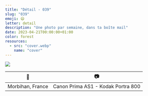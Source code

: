 ```yaml
---
title: "Détail - 039"
slug: "039"
emoji: 😃
letter: detail
description: "Une photo par semaine, dans ta boîte mail"
date: 2023-04-21T00:00:00+01:00
color: forest
resources:
  - src: "cover.webp"
    name: "cover"
---
```

![](cover)

📍 | 📷
---|---
Morbihan, France | Canon Prima AS1 - Kodak Portra 800

